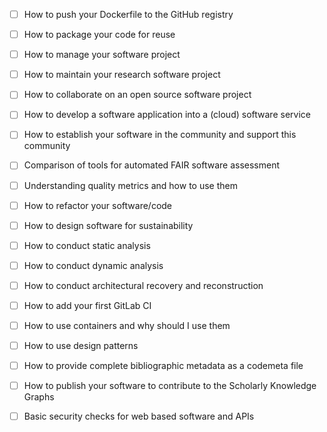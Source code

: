 - [ ] How to push your Dockerfile to the GitHub registry

- [ ] How to package your code for reuse

- [ ] How to manage your software project

- [ ] How to maintain your research software project

- [ ] How to collaborate on an open source software project

- [ ] How to develop a software application into a (cloud) software service

- [ ] How to establish your software in the community and support this community

- [ ] Comparison of tools for automated FAIR software assessment

- [ ] Understanding quality metrics and how to use them

- [ ] How to refactor your software/code

- [ ] How to design software for sustainability

- [ ] How to conduct static analysis

- [ ] How to conduct dynamic analysis

- [ ] How to conduct architectural recovery and reconstruction

- [ ] How to add your first GitLab CI

- [ ] How to use containers and why should I use them

- [ ] How to use design patterns

- [ ] How to provide complete bibliographic metadata as a codemeta file

- [ ] How to publish your software to contribute to the Scholarly Knowledge Graphs

- [ ] Basic security checks for web based software and APIs
